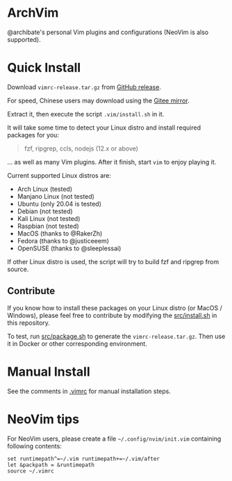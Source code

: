 # ArchVim

@archibate's personal Vim plugins and configurations (NeoVim is also supported).

# Quick Install

Download `vimrc-release.tar.gz` from [GitHub release](https://github.com/archibate/vimrc/releases).

For speed, Chinese users may download using the [Gitee mirror](https://gitee.com/archibate/vimrc/releases).

Extract it, then execute the script `.vim/install.sh` in it.

It will take some time to detect your Linux distro and install required packages for you:

> fzf, ripgrep, ccls, nodejs (12.x or above)

... as well as many Vim plugins. After it finish, start `vim` to enjoy playing it.

Current supported Linux distros are:

- Arch Linux (tested)
- Manjano Linux (not tested)
- Ubuntu (only 20.04 is tested)
- Debian (not tested)
- Kali Linux (not tested)
- Raspbian (not tested)
- MacOS (thanks to @RakerZh)
- Fedora (thanks to @justiceeem)
- OpenSUSE (thanks to @sleeplessai)

If other Linux distro is used, the script will try to build fzf and ripgrep from source.

## Contribute

If you know how to install these packages on your Linux distro (or MacOS / Windows), please feel
free to contribute by modifying the [src/install.sh](src/install.sh) in this repository.

To test, run [src/package.sh](src/package.sh) to generate the `vimrc-release.tar.gz`.
Then use it in Docker or other corresponding environment.

# Manual Install

See the comments in [.vimrc](.vimrc) for manual installation steps.

# NeoVim tips

For NeoVim users, please create a file `~/.config/nvim/init.vim` containing following contents:

```vim
set runtimepath^=~/.vim runtimepath+=~/.vim/after
let &packpath = &runtimepath
source ~/.vimrc
```
